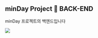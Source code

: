 ## minDay Project 📘 BACK-END

minDay 프로젝트의 백엔드입니다

<img src="https://img.shields.io/badge/javascript-#F7DF1E?style=for-the-badge&logo=javascript&logoColor=white"> 

